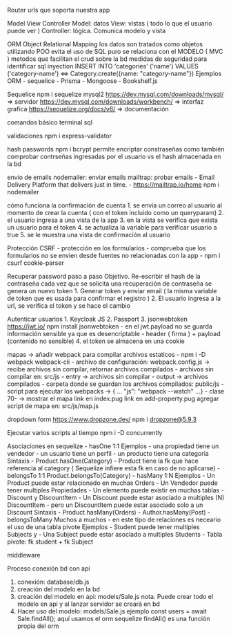 Router
    urls que soporta nuestra app 
    
Model View Controller 
    Model: datos 
    View: vistas ( todo lo que el usuario puede ver ) 
    Controller: lógica. Comunica modelo y vista

ORM Object Relational Mapping 
    los datos son tratados como objetos utilizando POO 
    evita el uso de SQL puro 
    se relaciona con el MODELO ( MVC )
    metodos que facilitan el crud sobre la bd 
    medidas de seguridad para identificar sql inyection 
    INSERT INTO 'categories' ('name') VALUES ('category-name')  <=> Category.create({name: "category-name"})
Ejemplos ORM 
    - sequelice 
    - Prisma
    - Mongoose 
    - Bookshelf.js

Sequelice 
    npm i sequelize mysql2 
    https://dev.mysql.com/downloads/mysql/  => servidor 
    https://dev.mysql.com/downloads/workbench/ => interfaz grafica 
    https://sequelize.org/docs/v6/ => documentación

comandos básico terminal sql 

validaciones 
    npm i express-validator

hash passwords 
    npm i bcrypt 
    permite encriptar constraseñas como también comprobar contrseñas ingresadas por el usuario vs el hash almacenada en la bd  

envio de emails 
    nodemailer: enviar emails 
    mailtrap: probar emails - Email Delivery Platform that delivers just in time. - https://mailtrap.io/home
    npm i nodemailer

cómo funciona la confirmación de cuenta 
    1. se envia un correo al usuario al momento de crear la cuenta ( con el token incluido como un queryparam)
    2. el usuario ingresa a una vista de la app 
    3. en la vista se verifica que exista un usuario para el token 
    4. se actualiza la variable para verificar usuario a true 
    5. se le muestra una vista de confirmación al usuario 

Protección CSRF 
    - protección en los formularios
    - comprueba que los formularios no se envien desde fuentes no relacionadas con la app
    - npm i csurf cookie-parser

Recuperar password paso a paso 
    Objetivo. Re-escribir el hash de la contraseña
    cada vez que se solicita una recuperación de contraseña se genera un nuevo token 
    1. Generar token y enviar email ( la misma variable de token que es usada para confirmar el registro )
    2. El usuario ingresa a la url, se verifica el token y se hace el cambio 
    
Autenticar usuarios 
    1. Keycloak JS 
    2. Passport 
    3. jsonwebtoken
        https://jwt.io/
        npm install jsonwebtoken
        - en el jwt.payload no se guarda información sensible ya que es desencriptable 
        - header ( firma ) + payload (contenido no sensible)
    4. el token se almacena en una cookie 

mapas
    -> añadir webpack para compilar archivos estaticos
        - npm i -D webpack webpack-cli
        - archivo de configuración: webpack.config.js -> recibe archivos sin compilar, retornar archivos compilados
        - archivos sin compilar en: src/js
            - entry -> archivos sin compilar 
            - output -> archivos compilados
        - carpeta donde se guardan los archivos compilados: public/js
        - script para ejecutar los webpacks ->  { ... "js": "webpack --watch" ...}
    - clase 70-
    -> mostrar el mapa 
        link en index.pug 
        link en add-property.pug 
        agregar script de mapa en: src/js/map.js 

dropdown form 
    https://www.dropzone.dev/
    npm i dropzone@5.9.3

Ejecutar varios scripts al tiempo 
    npm i -D concurrently

Asociaciones en sequelize 
    - hasOne 1:1
        Ejemplos
          - una propiedad tiene un vendedor
          - un usuario tiene un perfil 
          - un producto tiene una categoria 
        Sintaxis 
          - Product.hasOne(Category)
            - Product tiene la fk que hace referencia al category ( Sequelize infiere esta fk en caso de no aplicarse)
    - belongsTo 1:1 
        Product.belongsTo(Category)
    - hasMany 1:N
        Ejemplos 
            - Un Product puede estar relacionado en muchas Orders
            - Un Vendedor puede tener multiples Propiedades 
            - Un elemento puede existir en muchas tablas 
            - Discount y DiscountItem 
                - Un Discount puede estar asociado a multiples (N) DiscountItem 
                - pero un DiscountItem puede estar asociado solo a un Discount
        Sintaxis 
            - Product.hasMany(Orders)
            - Author.hasMany(Post)
    - belongsToMany Muchos a muchos 
        - en este tipo de relaciones es neceario el uso de una tabla pivote 
        Ejemplos 
            - Student puede tener multiples Subjects y
            - Una Subject puede estar asociado a multiples Students 
            - Tabla pivote: fk student + fk Subject 

middleware 



Proceso conexión bd con api 
1. conexión: database/db.js
2. creación del modelo en la bd 
3. creación del modelo en api: models/Sale.js
nota. Puede crear todo el modelo en api y al lanzar servidor se creará en bd 
4. Hacer uso del modelo: models/Sale.js
ejemplo const users = await Sale.findAll(); 
aquí usamos el orm sequelize 
findAll() es una función propia del orm 

